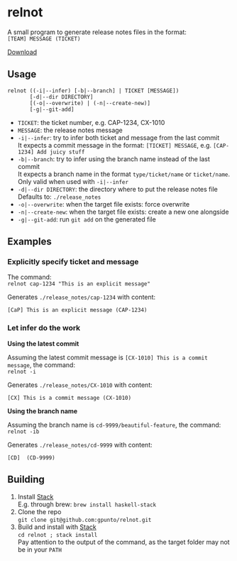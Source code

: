 # relnot

A small program to generate release notes files in the format:  
`[TEAM] MESSAGE (TICKET)`

[Download](https://github.com/gpunto/relnot/releases)

## Usage

```
relnot ((-i|--infer) [-b|--branch] | TICKET [MESSAGE]) 
       [-d|--dir DIRECTORY]
       [(-o|--overwrite) | (-n|--create-new)] 
       [-g|--git-add]
```

- `TICKET`: the ticket number, e.g. CAP-1234, CX-1010
- `MESSAGE`: the release notes message
- `-i|--infer`: try to infer both ticket and message from the last commit  
It expects a commit message in the format: `[TICKET] MESSAGE`, e.g. `[CAP-1234] Add juicy stuff`
- `-b|--branch`: try to infer using the branch name instead of the last commit  
It expects a branch name in the format `type/ticket/name` or `ticket/name`.
Only valid when used with `-i|--infer`
- `-d|--dir DIRECTORY`: the directory where to put the release notes file  
Defaults to: `./release_notes`
- `-o|--overwrite`: when the target file exists: force overwrite
- `-n|--create-new`: when the target file exists: create a new one alongside
- `-g|--git-add`: run `git add` on the generated file

## Examples

### Explicitly specify ticket and message

The command:  
`relnot cap-1234 "This is an explicit message"`

Generates `./release_notes/cap-1234` with content:
```
[CaP] This is an explicit message (CAP-1234)
```

### Let infer do the work

**Using the latest commit**

Assuming the latest commit message is `[CX-1010] This is a commit message`, the command:  
`relnot -i`

Generates `./release_notes/CX-1010` with content:

```
[CX] This is a commit message (CX-1010)
```

**Using the branch name**

Assuming the branch name is `cd-9999/beautiful-feature`, the command:  
`relnot -ib`

Generates `./release_notes/cd-9999` with content:

```
[CD]  (CD-9999)
```

## Building

1. Install [Stack](https://docs.haskellstack.org/en/stable/README/)  
E.g. through brew: `brew install haskell-stack`
2. Clone the repo  
`git clone git@github.com:gpunto/relnot.git`
3. Build and install with [Stack](https://docs.haskellstack.org/en/stable/build_command/)  
`cd relnot ; stack install`  
Pay attention to the output of the command, as the target folder may not be in your `PATH`